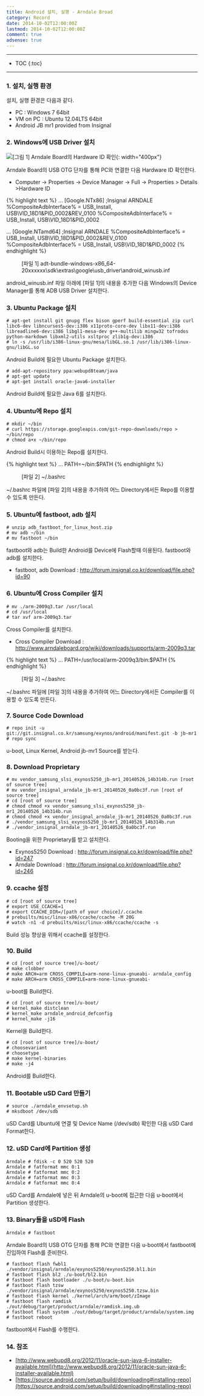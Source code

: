 ```yaml
---
title: Android 설치, 실행 - Arndale Broad
category: Record
date: 2014-10-02T12:00:00Z
lastmod: 2014-10-02T12:00:00Z
comment: true
adsense: true
---
```


***

* TOC
{:toc}

***

### 1. 설치, 실행 환경

설치, 실행 환경은 다음과 같다.
* PC : Windows 7 64bit
* VM on PC : Ubuntu 12.04LTS 64bit
* Android JB mr1 provided from Insignal

### 2. Windows에 USB Driver 설치

![[그림 1] Arndale Board의 Hardware ID 확인]({{site.baseurl}}/images/record/Android_Install_Arndale/Arndale_USB_Hardware_Info.PNG){: width="400px"}

Arndale Board의 USB OTG 단자를 통해 PC와 연결한 다음 Hardware ID 확인한다.
* Computer -> Properties -> Device Manager -> Full -> Properties > Details >Hardware ID

{% highlight text %}
...
[Google.NTx86]
;Insignal ARNDALE
%CompositeAdbInterface%     = USB_Install, USB\VID_18D1&PID_0002&REV_0100
%CompositeAdbInterface%     = USB_Install, USB\VID_18D1&PID_0002

...
[Google.NTamd64]
;Insignal ARNDALE
%CompositeAdbInterface%     = USB_Install, USB\VID_18D1&PID_0002&REV_0100
%CompositeAdbInterface%     = USB_Install, USB\VID_18D1&PID_0002
{% endhighlight %}
<figure>
<figcaption class="caption">[파일 1] adt-bundle-windows-x86_64-20xxxxxx\sdk\extras\google\usb_driver\android_winusb.inf</figcaption>
</figure>

android_winusb.inf 파일 아래에 [파일 1]의 내용을 추가한 다음 Windows의 Device Manager를 통해 ADB USB Driver 설치한다.

### 3. Ubuntu Package 설치

~~~
# apt-get install git gnupg flex bison gperf build-essential zip curl libc6-dev libncurses5-dev:i386 x11proto-core-dev libx11-dev:i386 libreadline6-dev:i386 libgl1-mesa-dev g++-multilib mingw32 tofrodos python-markdown libxml2-utils xsltproc zlib1g-dev:i386
# ln -s /usr/lib/i386-linux-gnu/mesa/libGL.so.1 /usr/lib/i386-linux-gnu/libGL.so
~~~

Android Build에 필요한 Ubuntu Package 설치한다.

~~~
# add-apt-repository ppa:webupd8team/java
# apt-get update
# apt-get install oracle-java6-installer
~~~

Android Build에 필요한 Java 6를 설치한다.

### 4. Ubuntu에 Repo 설치

~~~
# mkdir ~/bin
# curl https://storage.googleapis.com/git-repo-downloads/repo > ~/bin/repo
# chmod a+x ~/bin/repo
~~~

Android Build시 이용하는 Repo를 설치한다.

{% highlight text %}
...
PATH=~/bin:$PATH
{% endhighlight %}
<figure>
<figcaption class="caption">[파일 2] ~/.bashrc</figcaption>
</figure>

~/.bashrc 파일에 [파일 2]의 내용을 추가하여 어느 Directory에서든 Repo를 이용할 수 있도록 만든다.

### 5. Ubuntu에 fastboot, adb 설치

~~~
# unzip adb_fastboot_for_linux_host.zip
# mv adb ~/bin
# mv fastboot ~/bin
~~~

fastboot와 adb는 Build한 Android를 Device에 Flash할때 이용된다. fastboot와 adb를 설치한다.
* fastboot, adb Download : http://forum.insignal.co.kr/download/file.php?id=90

### 6. Ubuntu에 Cross Compiler 설치

~~~
# mv ./arm-2009q3.tar /usr/local
# cd /usr/local
# tar xvf arm-2009q3.tar
~~~

Cross Compiler를 설치한다.
* Cross Compiler Download : http://www.arndaleboard.org/wiki/downloads/supports/arm-2009q3.tar

{% highlight text %}
...
PATH=/usr/local/arm-2009q3/bin:$PATH
{% endhighlight %}
<figure>
<figcaption class="caption">[파일 3] ~/.bashrc</figcaption>
</figure>

~/.bashrc 파일에 [파일 3]의 내용을 추가하여 어느 Directory에서든 Compiler를 이용할 수 있도록 만든다.

### 7. Source Code Download

~~~
# repo init -u git://git.insignal.co.kr/samsung/exynos/android/manifest.git -b jb-mr1
# repo sync
~~~

u-boot, Linux Kernel, Android jb-mr1 Source를 받는다.

### 8. Download Proprietary

~~~
# mv vendor_samsung_slsi_exynos5250_jb-mr1_20140526_14b314b.run [root of source tree]
# mv vendor_insignal_arndale_jb-mr1_20140526_0a0bc3f.run [root of source tree]
# cd [root of source tree]
# chmod chmod +x vendor_samsung_slsi_exynos5250_jb-mr1_20140526_14b314b.run
# chmod chmod +x vendor_insignal_arndale_jb-mr1_20140526_0a0bc3f.run
# ./vendor_samsung_slsi_exynos5250_jb-mr1_20140526_14b314b.run
# ./vendor_insignal_arndale_jb-mr1_20140526_0a0bc3f.run
~~~

Booting을 위한 Proprietary를 받고 설치한다.
* Exynos5250 Download : http://forum.insignal.co.kr/download/file.php?id=247	
* Arndale Download : http://forum.insignal.co.kr/download/file.php?id=246

### 9. ccache 설정

~~~
# cd [root of source tree]
# export USE_CCACHE=1
# export CCACHE_DIR=/[path of your choice]/.ccache
# prebuilts/misc/linux-x86/ccache/ccache -M 20G
# watch -n1 -d prebuilts/misc/linux-x86/ccache/ccache -s
~~~

Build 성능 향상을 위해서 ccache를 설정한다.

### 10. Build

~~~
# cd [root of source tree]/u-boot/
# make clobber
# make ARCH=arm CROSS_COMPILE=arm-none-linux-gnueabi- arndale_config
# make ARCH=arm CROSS_COMPILE=arm-none-linux-gnueabi-
~~~

u-boot를 Build한다.

~~~
# cd [root of source tree]/u-boot/
# kernel_make distclean
# kernel_make arndale_android_defconfig
# kernel_make -j16
~~~

Kernel을 Build한다.

~~~
# cd [root of source tree]/u-boot/
# choosevariant
# choosetype
# make kernel-binaries
# make -j4
~~~

Android를 Build한다.

### 11. Bootable uSD Card 만들기

~~~
# source ./arndale_envsetup.sh
# mksdboot /dev/sdb
~~~
uSD Card를 Ubuntu에 연결 및 Device Name (/dev/sdb) 확인한 다음 uSD Card Format한다.

### 12. uSD Card에 Partition 생성

~~~
Arndale # fdisk -c 0 520 520 520
Arndale # fatformat mmc 0:1
Arndale # fatformat mmc 0:2
Arndale # fatformat mmc 0:3
Arndale # fatformat mmc 0:4
~~~

uSD Card를 Arndale에 넣은 뒤 Arndale의 u-boot에 접근한 다음 u-boot에서 Partition 생성한다.

### 13. Binary들을 uSD에 Flash

~~~
Arndale # fastboot
~~~ 

Arndale Board의 USB OTG 단자를 통해 PC와 연결한 다음 u-boot에서 fastboot에 진입하여 Flash를 준비한다.

~~~
# fastboot flash fwbl1 ./vendor/insignal/arndale/exynos5250/exynos5250.bl1.bin
# fastboot flash bl2 ./u-boot/bl2.bin
# fastboot flash bootloader ./u-boot/u-boot.bin
# fastboot flash tzsw ./vendor/insignal/arndale/exynos5250/exynos5250.tzsw.bin
# fastboot flash kernel ./kernel/arch/arm/boot/zImage
# fastboot flash ramdisk ./out/debug/target/product/arndale/ramdisk.img.ub
# fastboot flash system ./out/debug/target/product/arndale/system.img
# fastboot reboot
~~~

fastboot에서 Flash를 수행한다.

### 14. 참조

* [http://www.webupd8.org/2012/11/oracle-sun-java-6-installer-available.html](http://www.webupd8.org/2012/11/oracle-sun-java-6-installer-available.html)
* [https://source.android.com/setup/build/downloading#installing-repo](https://source.android.com/setup/build/downloading#installing-repo)
